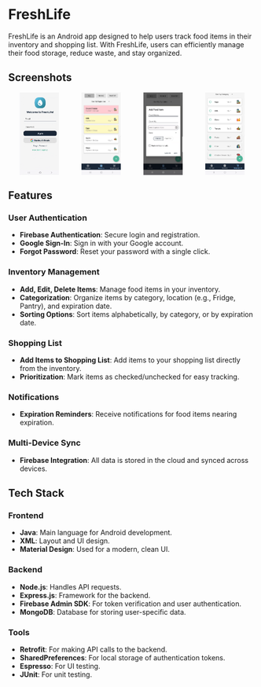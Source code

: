 # FreshLife

FreshLife is an Android app designed to help users track food items in their inventory and shopping list. With FreshLife, users can efficiently manage their food storage, reduce waste, and stay organized.

## Screenshots
<div style="display: flex; justify-content: space-around;">
  <img src="assets/snapshots/snapshot_login.png" alt="Login Screen" width="80"/>
  <img src="assets/snapshots/snapshot_inventory.png" alt="Inventory Screen" width="80"/>
  <img src="assets/snapshots/snapshot_add_item.png" alt="Inventory Add Item Screen" width="80"/>
  <img src="assets/snapshots/snapshot_shopping_list.png" alt="Shopping List Screen" width="80"/>
</div>

## Features

### User Authentication
- **Firebase Authentication**: Secure login and registration.
- **Google Sign-In**: Sign in with your Google account.
- **Forgot Password**: Reset your password with a single click.

### Inventory Management
- **Add, Edit, Delete Items**: Manage food items in your inventory.
- **Categorization**: Organize items by category, location (e.g., Fridge, Pantry), and expiration date.
- **Sorting Options**: Sort items alphabetically, by category, or by expiration date.

### Shopping List
- **Add Items to Shopping List**: Add items to your shopping list directly from the inventory.
- **Prioritization**: Mark items as checked/unchecked for easy tracking.

### Notifications
- **Expiration Reminders**: Receive notifications for food items nearing expiration.

### Multi-Device Sync
- **Firebase Integration**: All data is stored in the cloud and synced across devices.

## Tech Stack

### Frontend
- **Java**: Main language for Android development.
- **XML**: Layout and UI design.
- **Material Design**: Used for a modern, clean UI.

### Backend
- **Node.js**: Handles API requests.
- **Express.js**: Framework for the backend.
- **Firebase Admin SDK**: For token verification and user authentication.
- **MongoDB**: Database for storing user-specific data.

### Tools
- **Retrofit**: For making API calls to the backend.
- **SharedPreferences**: For local storage of authentication tokens.
- **Espresso**: For UI testing.
- **JUnit**: For unit testing.
